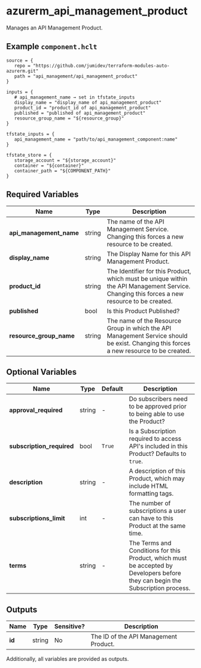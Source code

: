 # azurerm_api_management_product

Manages an API Management Product.

## Example `component.hclt`

```hcl
source = {
   repo = "https://github.com/jumidev/terraform-modules-auto-azurerm.git"   
   path = "api_management/api_management_product"   
}

inputs = {
   # api_management_name → set in tfstate_inputs
   display_name = "display_name of api_management_product"   
   product_id = "product_id of api_management_product"   
   published = "published of api_management_product"   
   resource_group_name = "${resource_group}"   
}

tfstate_inputs = {
   api_management_name = "path/to/api_management_component:name"   
}

tfstate_store = {
   storage_account = "${storage_account}"   
   container = "${container}"   
   container_path = "${COMPONENT_PATH}"   
}

```

## Required Variables

| Name | Type |  Description |
| ---- | --------- |  ----------- |
| **api_management_name** | string |  The name of the API Management Service. Changing this forces a new resource to be created. | 
| **display_name** | string |  The Display Name for this API Management Product. | 
| **product_id** | string |  The Identifier for this Product, which must be unique within the API Management Service. Changing this forces a new resource to be created. | 
| **published** | bool |  Is this Product Published? | 
| **resource_group_name** | string |  The name of the Resource Group in which the API Management Service should be exist. Changing this forces a new resource to be created. | 

## Optional Variables

| Name | Type |  Default  |  Description |
| ---- | --------- |  ----------- | ----------- |
| **approval_required** | string |  -  |  Do subscribers need to be approved prior to being able to use the Product? | 
| **subscription_required** | bool |  `True`  |  Is a Subscription required to access API's included in this Product? Defaults to `true`. | 
| **description** | string |  -  |  A description of this Product, which may include HTML formatting tags. | 
| **subscriptions_limit** | int |  -  |  The number of subscriptions a user can have to this Product at the same time. | 
| **terms** | string |  -  |  The Terms and Conditions for this Product, which must be accepted by Developers before they can begin the Subscription process. | 



## Outputs

| Name | Type | Sensitive? | Description |
| ---- | ---- | --------- | --------- |
| **id** | string | No  | The ID of the API Management Product. | 

Additionally, all variables are provided as outputs.
